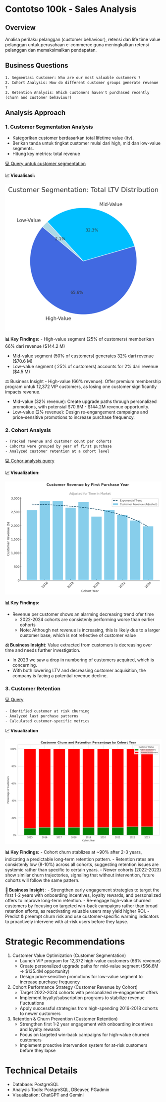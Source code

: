 # Contotso 100k - Sales Analysis

## Overview

Analisa perilaku pelanggan (customer behaviour), retensi dan life time value pelanggan untuk perusahaan e-commerce guna meningkatkan retensi pelanggan dan memaksimalkan pendapatan.

## Business Questions

    1. Segmentasi Customer: Who are our most valuable customers ?
    2. Cohort Analysis: How do different customer groups generate revenue ?
    3. Retention Analysis: Which customers haven't purchased recently (churn and customer behaviour)

## Analysis Approach

### 1. Customer Segmentation Analysis

- Kategorikan customer berdasarkan total lifetime value (ltv).
- Berikan tanda untuk tingkat customer mulai dari high, mid dan low-value segments.
- Hitung key metrics: total revenue

[💻 Query untuk customer segmentation](Scripts\q1_customer_segmentation.sql)

**📈 Visualisasi:**

![--](images/1_customer_segementation.png)

**📊 Key Findings:** - High-value segment (25% of customers) memberikan 66% dari revenue ($144.2 M)

- Mid-value segment (50% of customers) generates 32% dari revenue ($70.6 M)
- Low-value segment ( 25% of customers) accounts for 2% dari revenue ($4.5 M)

⚖ Business Insight - High-value (66% revenue): Offer premium membership program untuk 12,372 VIP customers, as losing one customer significantly impacts revenue.

- Mid-value (32% revenue): Create upgrade paths through personalized promotions, with potensial $70.6M - $144.2M revenue opportunity.
- Low-value (2% revenue): Design re-engangement campaigns and price-sensitive promotions to increase purchase frequency.

### 2. Cohort Analysis

    - Tracked revenue and customer count per cohorts
    - Cohorts were grouped by year of first purchase
    - Analyzed customer retention at a cohort level

[💻 Cohor analysis query](Scripts\q2_cohort_analysis.sql)

**📈 Visualization:**

![-](images/2_cohort_analysis.png)

**📊 Key Findings:**

- Revenue per customer shows an alarming decreasing trend ofer time
  - 2022-2024 cohorts are consistenly performing worse than earlier cohorts
  - Note: Although net revenue is increasing, this is likely due to a larger customer base, which is not reflective of customer value

**⚖ Business Insight:** Value extracted from customers is decreasing over time and needs further investigation.

- In 2023 we saw a drop in numbering of customers acquired, which is concerning.
- With both lowering LTV and decreasing customer acquisition, the company is facing a potential revenue decline.

### 3. Customer Retention

[💻 Query](Scripts\q3_retention_analysis.sql)

    - Identified customer at risk churning
    - Analyzed last purchase patterns
    - Calculated customer-specific metrics

**📈 Visualization**

![-](images/3_churned_analysis.png)

**📊 Key Findings:** - Cohort churn stablizes at ~90% after 2-3 years, indicating a predictable long-term retention pattern. - Retention rates are consistenly low (8-10%) across all cohorts, suggesting retention issues are systemic rather than specific to certain years. - Newer cohorts (2022-2023) show similar churn trajectories, signaling that without intervention, future cohorts will follow the same pattern.

**📌 Business Insight** : - Strengthen early engagement strategies to target the first 1-2 years with onboarding incentives, loyalty rewards, and personalized offers to improve long-term retention. - Re-engage high-value churned customers by focusing on targeted win-back campaigns rather than broad retention efforts, as reactivating valuable users may yield higher ROI. - Predict & preempt churn risk and use customer-specific warning indicators to proactively intervene with at-risk users before they lapse.

# Strategic Recommendations

1. Customer Value Optimization (Customer Segmentation)
   - Launch VIP program for 12,372 high-value customers (66% revenue)
   - Create personalized upgrade paths for mid-value segment ($66.6M → $135.4M opportunity)
   - Design price-sensitive promotions for low-value segment to increase purchase frequency
2. Cohort Performance Strategy (Customer Revenue by Cohort)
   - Target 2022-2024 cohorts with personalized re-engagement offers
   - Implement loyalty/subscription programs to stabilize revenue fluctuations
   - Apply successful strategies from high-spending 2016-2018 cohorts to newer customers
3. Retention & Churn Prevention (Customer Retention)
   - Strengthen first 1-2 year engagement with onboarding incentives and loyalty rewards
   - Focus on targeted win-back campaigns for high-value churned customers
   - Implement proactive intervention system for at-risk customers before they lapse

# Technical Details

- Database: PostgreSQL
- Analysis Tools: PostgreSQL, DBeaver, PGadmin
- Visualization: ChatGPT and Gemini
